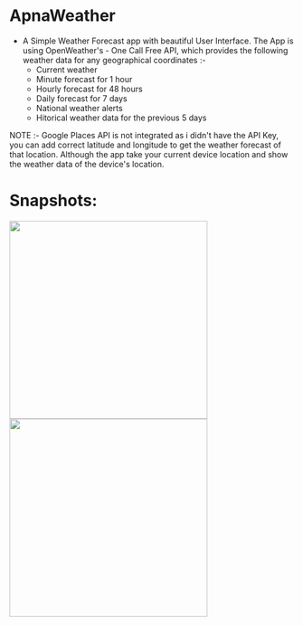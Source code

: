 # ApnaWeather 
- A Simple Weather Forecast app with beautiful User Interface. The App is using OpenWeather's - One Call Free API, which provides the following weather data for any geographical 
coordinates :-
  * Current weather
  * Minute forecast for 1 hour
  * Hourly forecast for 48 hours
  * Daily forecast for 7 days
  * National weather alerts
  * Hitorical weather data for the previous 5 days


NOTE :- Google Places API is not integrated as i didn't have the API Key, you can add correct latitude and longitude to get the weather forecast of that location.
        Although the app take your current device location and show the weather data of the device's location.

# Snapshots:
<img src="https://user-images.githubusercontent.com/79134401/114410671-2e276e80-9bc9-11eb-9d7c-564b72ce4d0a.png" width=350>  <img src="https://user-images.githubusercontent.com/79134401/114410784-426b6b80-9bc9-11eb-81a9-9a5b277e986f.png" width=350>



